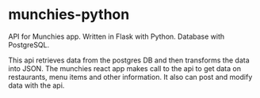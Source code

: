 # munchies-python
API for Munchies app. Written in Flask with Python. Database with PostgreSQL.

This api retrieves data from the postgres DB and then transforms the data into JSON. The munchies react app makes call to the
api to get data on restaurants, menu items and other information. It also can post and modify data with the api.
